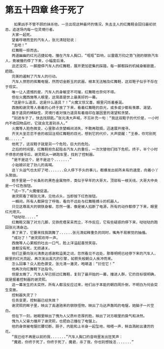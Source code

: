 # 第五十四章 终于死了
        如果凶手不管不顾的抹杀他，一旦出现这种最坏的情况，失去主人的红舞鞋会回归最初状态，追逐场内每一位灵境行者。
       大家一起死。
       望着呼啸而至的汽车人，张元清轻轻说：
       “去吧！”
       红舞鞋一掠而去。
       两道幽幽的红光迅捷如电，撞在汽车人胸口，“哐哐”巨响，以雷霆万钧之势飞驰的钢铁汽车人，竟被撞的停了下来，小幅度后滑。
       这还没完，一脚蹬停汽车人的红舞鞋，展开更加密集的踩踏，每一脚都踩的机械身躯剧震，趔趄。
       完美的遏制了汽车人的行动。
       汽车人愤怒的挥舞电锯，然而切金断玉的武器，根本无法触及红舞鞋，这双鞋子似乎不存在于现实。
       唯一让人遗憾的是，汽车人的身躯坚不可摧，红舞鞋也奈何不得。
       但在火魔西施等人眼里，这简直是世上最美好的一幕。
       “这是什么道具，这是什么道具？！”火魔又惊又喜，眼里闪烁着垂涎。
       西施和谢灵等人悬着的心终于放了下来，看着红舞鞋的目光，或多或少都有羡慕、渴望。
       基于道具的稀缺性，灵境行者对强力道具有着烙印在基因里的渴望和贪婪。
       “别进车子了，快去找钥匙。”张元清大声喊，不忘补充一句：“我这双鞋子的代价是，一小时内不收回物品栏，它就会无差别杀人。”
       火魔等人脸色微变，心里那点贪婪瞬间消失，不敢再耽搁，迅速展开搜寻。
       齐天大圣恋恋不舍的收回注视红舞鞋的目光，想到它的代价，大声提醒：“王泰，你可别死啊......”
       他死了，这双鞋子就是另一个危险，巨大的危险。
       之后的时间里，红舞鞋担负起阻击汽车人的重任，一次次替他们挡下危机，终于，半个小时不停息的搜寻后，谢灵熙从一辆跑车里，找到了控制器。
       “是不是这个，是不是这个.......”
       小姑娘卯足了劲儿的高喊。
       这丫头运气也太好了吧.......众人停下手头的事儿，都爆发出前所未有的速度，向着小丫头聚拢。
       她手里是一个长条形的黑色金属物件，类似于早年的大哥大，顶部有一根天线，大哥大中央是一个红色按钮。
       “试一下。”火魔催促道。
       谢灵熙看了眼张元清，见他点头，当即按下红色按钮。
       一瞬间，所有人都屏住了呼吸，看向不远处与红舞鞋搏斗的机器人。
       只见这尊高大的钢铁身躯，忽然一僵，像是被人掐断了电源，所有的动作都停了下来，眼里红光熄灭。
       “哒哒哒.....”
       红舞鞋又踹了对方几脚，见铁疙瘩呆呆而立，不作反应，它有些疑惑的停下来，哒哒哒的跑回张元清身边。
       来了来了，它要来找我跳舞了......张元清如释重负的同时，嘴角不易察觉的抽搐。
       “成功了！”谢灵熙欢呼一声。
       西施等人心累般的吐出一口气，脸上洋溢起喜悦笑容。
       谁都没有死，无损通关。
       他们正要向张元清表达感谢和溢美之词，忽然看见不远处，那尊明明已经停下来的汽车人，眼里的红光亮起，再次发出高亢的引擎，如箭矢般朝众人疾冲而来。
       怎么回事？众人脸色骤变，张元清一激灵，咆哮道：“拦住它！”
       他再次向红舞鞋下达指令。
       但是太晚了，汽车人早已掠过红舞鞋，复刻了最开始的一幕，撞进人群，它的目标很明确，就是握着控制器的谢灵熙。
       这一幕发生的太突然，所有人都没反应过来，他们出于本能的朝四周扑倒，不明白为何会突生变故。
       控制器失灵了？
       任务变更，控制器已经失效？
       谢灵熙的眸子里，映出了高速驰来的钢铁怪物，映出了马达声轰鸣的电锯，她脑子一片空白。
       但在下一刻，她眼里映出了愧为人父质朴忠厚的脸，映出了对方眼里的戾气和决然。
       愧为人父奋力撞开了谢灵熙，也把自己撞在了电锯上。
       他的身体被电锯拦腰切断，肠子、内脏和上半身一起坠地，啪嗒一声，鲜血溅射出凄厉的花。
       “我已经不再是以前的我.......”汽车人胸口的音响里发出狂笑声：
       “魔君，你终于死了，你终于死了，魔君，杀了我，你也别想独活.......”